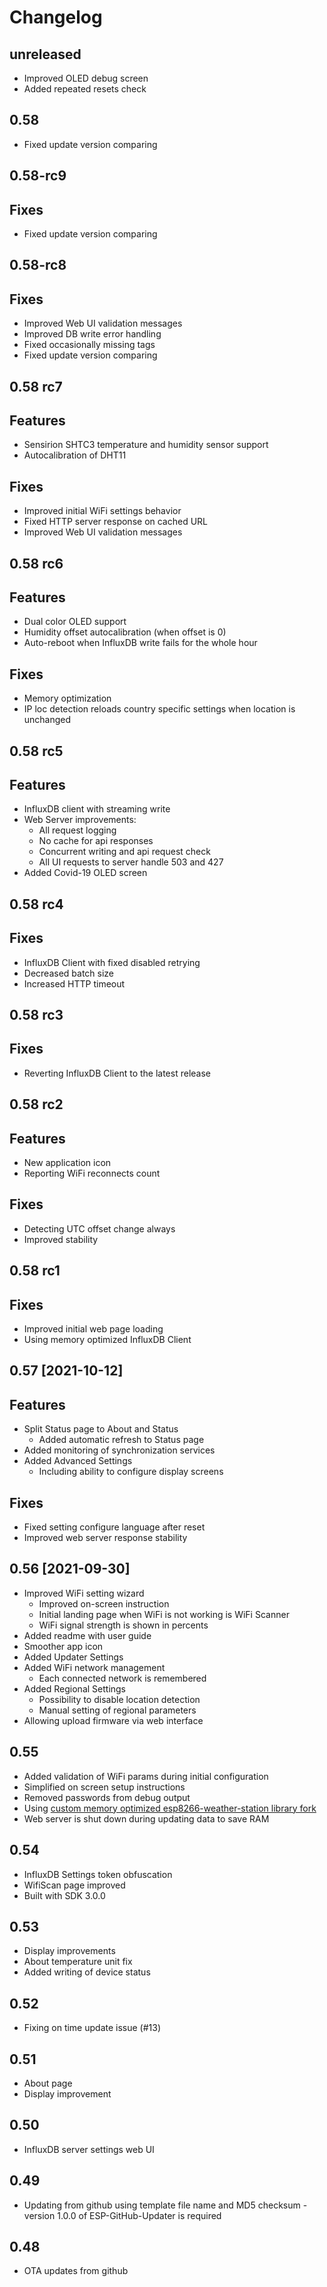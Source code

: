 # Changelog
## unreleased
 - Improved OLED debug screen
 - Added repeated resets check

## 0.58
 - Fixed update version comparing
 
## 0.58-rc9
## Fixes
- Fixed update version comparing

## 0.58-rc8
## Fixes
 - Improved Web UI validation messages
 - Improved DB write error handling
 - Fixed occasionally missing tags
 - Fixed update version comparing
 
## 0.58 rc7
## Features
 - Sensirion SHTC3 temperature and humidity sensor support
 - Autocalibration of DHT11
## Fixes
 - Improved initial WiFi settings behavior
 - Fixed HTTP server response on cached URL
 - Improved Web UI validation messages

## 0.58 rc6
## Features
 - Dual color OLED support
 - Humidity offset autocalibration (when offset is 0)
 - Auto-reboot when InfluxDB write fails for the whole hour
## Fixes
 - Memory optimization
 - IP loc detection reloads country specific settings when location is unchanged

## 0.58 rc5
## Features
 - InfluxDB client with streaming write
 - Web Server improvements:
   - All request logging
   - No cache for api responses
   - Concurrent writing and api request check
   - All UI requests to server handle 503 and 427
  - Added Covid-19 OLED screen

## 0.58 rc4
## Fixes
 - InfluxDB Client with fixed disabled retrying
 - Decreased batch size
 - Increased HTTP timeout

## 0.58 rc3
## Fixes
 - Reverting InfluxDB Client to the latest release

## 0.58 rc2
## Features
 - New application icon
 - Reporting WiFi reconnects count
## Fixes
 - Detecting UTC offset change always
 - Improved stability

## 0.58 rc1 
## Fixes
 - Improved initial web page loading
 - Using memory optimized InfluxDB Client
 
## 0.57 [2021-10-12]
## Features
 - Split Status page to About and Status 
   - Added automatic refresh to Status page
 - Added monitoring of synchronization services
 - Added Advanced Settings
   - Including ability to configure display screens
 
## Fixes
 - Fixed setting configure language after reset
 - Improved web server response stability

## 0.56 [2021-09-30]
 - Improved WiFi setting wizard
   - Improved on-screen instruction
   - Initial landing page when WiFi is not working is WiFi Scanner
   - WiFi signal strength is shown in percents
 - Added readme with user guide
 - Smoother app icon
 - Added Updater Settings
 - Added WiFi network management
   - Each connected network is remembered
 - Added Regional Settings
   - Possibility to disable location detection
   - Manual setting of regional parameters
 - Allowing upload firmware via web interface

## 0.55
 - Added validation of WiFi params during initial configuration
 - Simplified on screen setup instructions
 - Removed passwords from debug output
 - Using [custom memory optimized esp8266-weather-station library fork](https://github.com/bonitoo-io/esp8266-weather-station) 
 - Web server is shut down during updating data to save RAM

## 0.54
 - InfluxDB Settings token obfuscation
 - WifiScan page improved
 - Built with SDK 3.0.0

## 0.53
 - Display improvements
 - About temperature unit fix
 - Added writing of device status 

## 0.52
 - Fixing on time update issue (#13)

## 0.51
 - About page
 - Display improvement

## 0.50
 - InfluxDB server settings web UI
 
## 0.49
 - Updating from github using template file name and MD5 checksum - version 1.0.0 of ESP-GitHub-Updater is required
 
## 0.48 
 - OTA updates from github